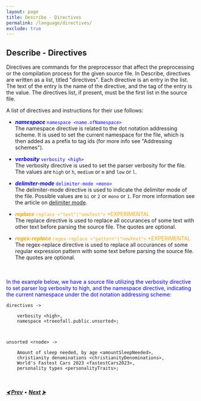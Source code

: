 ```yaml
---
layout: page
title: Describe - Directives
permalink: /language/directives/
exclude: true
---
```


## Describe - Directives


Directives are commands for the preprocessor that affect the preprocessing or the compilation process for the given source file. In Describe, directives are written as a list, titled "directives". Each directive is an entry in the list. The text of the entry is the name of the directive, and the tag of the entry is the value. The directives list, if present, must be the first list in the source file.

A list of directives and instructions for their use follows:

* <span style="color:blue">**_namespace_** ```namespace <name.ofNamespace>```</span><br>
The namespace directive is related to the dot notation addressing scheme. It is used to set the current namespace for the file, which is then added as a prefix to tag ids (for more info see "Addressing schemes").

* <span style="color:blue">**_verbosity_** ```verbosity <high>```</span><br>
The verbosity directive is used to set the parser verbosity for the file. The values are ```high``` or ```h```, ```medium``` or ```m``` and ```low``` or ```l```.

* <span style="color:blue">**_delimiter-mode_** ```delimiter-mode <mono>```</span><br>
The delimiter-mode directive is used to indicate the delimiter mode of the file. Possible values are ```bi``` or ```2``` or ```mono``` or ```1```. For more information see the article on [delimiter mode](/DescribeDocumentation/language/delimiter-mode).

* <span style="color:orange">**_replace_** ```replace <"text"|"newText">``` *EXPERIMENTAL</span><br>
The replace directive is used to replace all occurances of some text with other text before parsing the source file. The quotes are optional.

* <span style="color:orange">**_regex-replace_** ```regex-replace <"pattern"|"newText">``` *EXPERIMENTAL</span><br>
The regex-replace directive is used to replace all occurances of some regular expression pattern with some text before parsing the source file. The quotes are optional.

<br><br>
<span style="color:blue">In the example below, we have a source file utilizing the verbosity directive to set parser log verbosity to high, and the namespace directive, indicating the current namespace under the dot notation addressing scheme:</span>
```
directives -> 

	verbosity <high>,
	namespace <treeofall.public.unsorted>;



unsorted <rnode> ->

	Amount of sleep needed, by age <amountSleepNeeded>,
	christianity denominations <christianityDenominations>,
	World's Fastest Cars 2023 <fastestCars2023>,
	personality types <personalityTraits>;
```
<br><br>
[**_⮜ Prev_**](/DescribeDocumentation/language/tagging) •
[**_Next ⮞_**](/DescribeDocumentation/language/dot-notation)